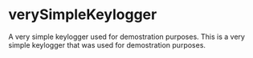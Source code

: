 # verySimpleKeylogger
A very simple keylogger used for demostration purposes.
This is a very simple keylogger that was used for demostration purposes.
